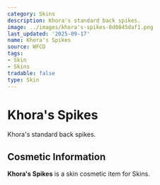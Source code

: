 ```yaml
---
category: Skins
description: Khora's standard back spikes.
image: ../images/khora's-spikes-8d0845daf1.png
last_updated: '2025-09-17'
name: Khora's Spikes
source: WFCD
tags:
- Skin
- Skins
tradable: false
type: Skin
---
```


# Khora's Spikes

Khora's standard back spikes.

## Cosmetic Information

**Khora's Spikes** is a skin cosmetic item for Skins.

